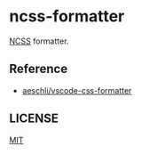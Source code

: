 # ncss-formatter
[NCSS](https://github.com/SatooRu65536/ncss) formatter.

## Reference
- [aeschli/vscode-css-formatter](https://github.com/aeschli/vscode-css-formatter)

## LICENSE
[MIT](./LICENSE)
